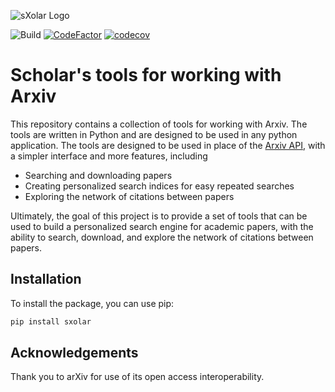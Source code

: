 ![sXolar Logo](sxolar.png)

![Build](https://github.com/JWKennington/sxolar/actions/workflows/build.yml/badge.svg)
[![CodeFactor](https://www.codefactor.io/repository/github/jwkennington/sxolar/badge)](https://www.codefactor.io/repository/github/jwkennington/sxolar)
[![codecov](https://codecov.io/gh/JWKennington/sxolar/graph/badge.svg?token=s3uaJfzV0q)](https://codecov.io/gh/JWKennington/sxolar)

[//]: # ([![PyPI]&#40;https://img.shields.io/pypi/v/requests-ratelimiter?color=blue&#41;]&#40;https://pypi.org/project/requests-ratelimiter&#41;)

[//]: # ([![Conda]&#40;https://img.shields.io/conda/vn/conda-forge/requests-ratelimiter?color=blue&#41;]&#40;https://anaconda.org/conda-forge/requests-ratelimiter&#41;)

[//]: # ([![PyPI - Python Versions]&#40;https://img.shields.io/pypi/pyversions/requests-ratelimiter&#41;]&#40;https://pypi.org/project/requests-ratelimiter&#41;)

[//]: # ([![PyPI - Format]&#40;https://img.shields.io/pypi/format/requests-ratelimiter?color=blue&#41;]&#40;https://pypi.org/project/requests-ratelimiter&#41;)

# Scholar's tools for working with Arxiv

This repository contains a collection of tools for working with Arxiv. The tools are written in Python and are designed
to be used in any python application. The tools are designed to be used in place of
the [Arxiv API](https://arxiv.org/help/api/index), with a simpler interface and more features, including

- Searching and downloading papers
- Creating personalized search indices for easy repeated searches
- Exploring the network of citations between papers

Ultimately, the goal of this project is to provide a set of tools that can be used to build a personalized search engine
for academic papers, with the ability to search, download, and explore the network of citations between papers.

## Installation

To install the package, you can use pip:

```bash
pip install sxolar
```

## Acknowledgements

Thank you to arXiv for use of its open access interoperability.
